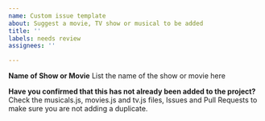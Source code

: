 ```yaml
---
name: Custom issue template
about: Suggest a movie, TV show or musical to be added
title: ''
labels: needs review
assignees: ''

---
```


**Name of Show or Movie**
List the name of the show or movie here

**Have you confirmed that this has not already been added to the project?**
Check the musicals.js, movies.js and tv.js files, Issues and Pull Requests to make sure you are not adding a duplicate.
